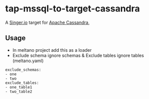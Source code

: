 # tap-mssql-to-target-cassandra

A [Singer.io](https://singer.io) target for [Apache Cassandra](http://cassandra.apache.org/),

## Usage
- In meltano project add this as a loader
- Exclude schema ignore schemas & Exclude tables ignore tables (meltano.yaml)
```
exclude_schemas:
- one
- two
exclude_tables:
- one_table1
- two_table2
```
